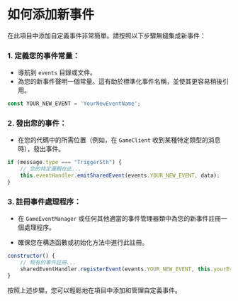 
如何添加新事件
=====================

在此項目中添加自定義事件非常簡單。請按照以下步驟無縫集成新事件：

### 1. 定義您的事件常量：

- 導航到 `events` 目錄或文件。
- 為您的新事件聲明一個常量。這有助於標準化事件名稱，並使其更容易稍後引用。

```javascript
const YOUR_NEW_EVENT = 'YourNewEventName';
```

### 2. 發出您的事件：

- 在您的代碼中的所需位置（例如，在 `GameClient` 收到某種特定類型的消息時），發出事件。

```javascript
if (message.type === "TriggerSth") {
    // 您的特定邏輯在此...
    this.eventHandler.emitSharedEvent(events.YOUR_NEW_EVENT, data);
}
```

### 3. 註冊事件處理程序：

- 在 `GameEventManager` 或任何其他適當的事件管理器類中為您的新事件註冊一個處理程序。

- 確保您在構造函數或初始化方法中進行此註冊。

```javascript
constructor() {
    // 現有的事件註冊...
    sharedEventHandler.registerEvent(events.YOUR_NEW_EVENT, this.yourEventHandlerFunction.bind(this));
}
```

按照上述步驟，您可以輕鬆地在項目中添加和管理自定義事件。
